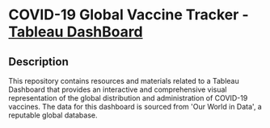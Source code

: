 
# COVID-19 Global Vaccine Tracker - <a href="https://public.tableau.com/app/profile/kernius.pocius/viz/COVID-19GlobalVaccineTracker_16852235883060/GlobalVaccineTracker#1">Tableau DashBoard</a>

## Description
This repository contains resources and materials related to a Tableau Dashboard that provides an interactive and comprehensive visual representation of the global distribution and administration of COVID-19 vaccines. The data for this dashboard is sourced from 'Our World in Data', a reputable global database.
